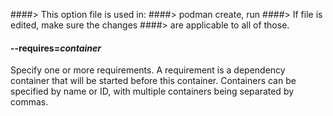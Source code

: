 ####> This option file is used in:
####>   podman create, run
####> If file is edited, make sure the changes
####> are applicable to all of those.
#### **--requires**=*container*

Specify one or more requirements.
A requirement is a dependency container that will be started before this container.
Containers can be specified by name or ID, with multiple containers being separated by commas.
